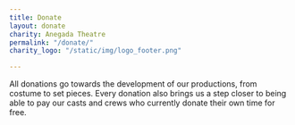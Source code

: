 ```yaml
---
title: Donate
layout: donate
charity: Anegada Theatre
permalink: "/donate/"
charity_logo: "/static/img/logo_footer.png"

---
```

All donations go towards the development of our productions, from costume to set pieces. Every donation also brings us a step closer to being able to pay our casts and crews who currently donate their own time for free.